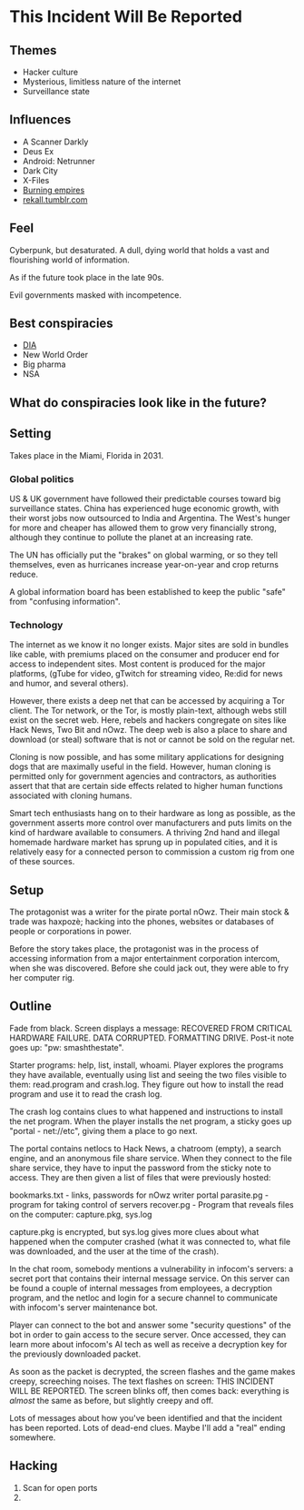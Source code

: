# This Incident Will Be Reported #

## Themes ##
* Hacker culture
* Mysterious, limitless nature of the internet
* Surveillance state

## Influences ##
* A Scanner Darkly
* Deus Ex
* Android: Netrunner
* Dark City
* X-Files
* [Burning empires](http://www.amazon.com/Burning-Empires-Standing-VNV-Nation/dp/B00004TF67%3FSubscriptionId%3DAKIAILSHYYTFIVPWUY6Q%26tag%3Dduckduckgo-d-20%26linkCode%3Dxm2%26camp%3D2025%26creative%3D165953%26creativeASIN%3DB00004TF67)
* [rekall.tumblr.com](http://rekall.tumblr.com/)

## Feel ##
Cyberpunk, but desaturated. A dull, dying world that holds a vast and flourishing world of information.

As if the future took place in the late 90s.

Evil governments masked with incompetence.

## Best conspiracies

* [DIA](http://www.westword.com/2007-08-30/news/dia-conspiracies-take-off/full)
* New World Order
* Big pharma
* NSA

## What do conspiracies look like in the future?



## Setting ##
Takes place in the Miami, Florida in 2031.

### Global politics ###
US & UK government have followed their predictable courses toward big surveillance states. China has experienced huge economic growth, with their worst jobs now outsourced to India and Argentina. The West's hunger for more and cheaper has allowed them to grow very financially strong, although they continue to pollute the planet at an increasing rate.

The UN has officially put the "brakes" on global warming, or so they tell themselves, even as hurricanes increase year-on-year and crop returns reduce.

A global information board has been established to keep the public "safe" from "confusing information".

### Technology ###
The internet as we know it no longer exists. Major sites are sold in bundles like cable, with premiums placed on the consumer and producer end for access to independent sites. Most content is produced for the major platforms, (gTube for video, gTwitch for streaming video, Re:did for news and humor, and several others).

However, there exists a deep net that can be accessed by acquiring a Tor client. The Tor network, or the Tor, is mostly plain-text, although webs still exist on the secret web. Here, rebels and hackers congregate on sites like Hack News, Two Bit and nOwz. The deep web is also a place to share and download (or steal) software that is not or cannot be sold on the regular net.

Cloning is now possible, and has some military applications for designing dogs that are maximally useful in the field. However, human cloning is permitted only for government agencies and contractors, as authorities assert that that are certain side effects related to higher human functions associated with cloning humans.

Smart tech enthusiasts hang on to their hardware as long as possible, as the government asserts more control over manufacturers and puts limits on the kind of hardware available to consumers. A thriving 2nd hand and illegal homemade hardware market has sprung up in populated cities, and it is relatively easy for a connected person to commission a custom rig from one of these sources.

## Setup

The protagonist was a writer for the pirate portal nOwz. Their main stock & trade was haxpozè; hacking into the phones, websites or databases of people or corporations in power.

Before the story takes place, the protagonist was in the process of accessing information from a major entertainment corporation intercom, when she was discovered. Before she could jack out, they were able to fry her computer rig.

## Outline

Fade from black. Screen displays a message: RECOVERED FROM CRITICAL HARDWARE FAILURE. DATA CORRUPTED. FORMATTING DRIVE. Post-it note goes up: "pw: smashthestate".

Starter programs: help, list, install, whoami. Player explores the programs they have available, eventually using list and seeing the two files visible to them: read.program and crash.log. They figure out how to install the read program and use it to read the crash log.

The crash log contains clues to what happened and instructions to install the net program. When the player installs the net program, a sticky goes up "portal - net://etc", giving them a place to go next.

The portal contains netlocs to Hack News, a chatroom (empty), a search engine, and an anonymous file share service. When they connect to the file share service, they have to input the password from the sticky note to access. They are then given a list of files that were previously hosted:

  bookmarks.txt - links, passwords for nOwz writer portal
  parasite.pg - program for taking control of servers
  recover.pg - Program that reveals files on the computer: capture.pkg, sys.log

capture.pkg is encrypted, but sys.log gives more clues about what happened when the computer crashed (what it was connected to, what file was downloaded, and the user at the time of the crash).

In the chat room, somebody mentions a vulnerability in infocom's servers: a secret port that contains their internal message service. On this server can be found a couple of internal messages from employees, a decryption program, and the netloc and login for a secure channel to communicate with infocom's server maintenance bot.

Player can connect to the bot and answer some "security questions" of the bot in order to gain access to the secure server. Once accessed, they can learn more about infocom's AI tech as well as receive a decryption key for the previously downloaded packet.

As soon as the packet is decrypted, the screen flashes and the game makes creepy, screeching noises. The text flashes on screen: THIS INCIDENT WILL BE REPORTED. The screen blinks off, then comes back: everything is *almost* the same as before, but slightly creepy and off.

Lots of messages about how you've been identified and that the incident has been reported. Lots of dead-end clues. Maybe I'll add a "real" ending somewhere.

## Hacking

1. Scan for open ports
2.
